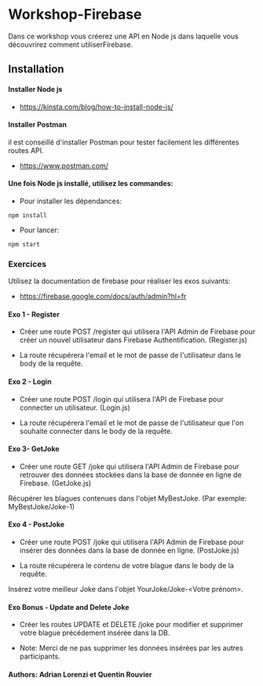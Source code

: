 # Workshop-Firebase

Dans ce workshop vous créerez une API en Node js dans laquelle vous découvrirez comment utiliserFirebase.

## Installation

#### Installer Node js

- https://kinsta.com/blog/how-to-install-node-js/

#### Installer Postman

il est conseillé d'installer Postman pour tester facilement les différentes routes API.

- https://www.postman.com/

#### Une fois Node js installé, utilisez les commandes:
- Pour installer les dépendances:

```
npm install
```

- Pour lancer:

```
npm start
```

### Exercices

Utilisez la documentation de firebase pour réaliser les exos suivants: 
- https://firebase.google.com/docs/auth/admin?hl=fr

#### Exo 1 - Register
- Créer une route POST /register qui utilisera l'API Admin de Firebase pour créer un nouvel utilisateur dans Firebase Authentification. (Register.js)

- La route récupérera l'email et le mot de passe de l'utilisateur dans le body de la requête.

#### Exo 2 - Login
- Créer une route POST /login qui utilisera l'API de Firebase pour connecter un utilisateur. (Login.js)

- La route récupérera l'email et le mot de passe de l'utilisateur que l'on souhaite connecter dans le body de la requête.

#### Exo 3- GetJoke
- Créer une route GET /joke qui utilisera l'API Admin de Firebase pour retrouver des données stockées dans la base de donnée en ligne de Firebase. (GetJoke.js)

Récupérer les blagues contenues dans l'objet MyBestJoke.
(Par exemple: MyBestJoke/Joke-1)

#### Exo 4 - PostJoke
- Créer une route POST /joke qui utilisera l'API Admin de Firebase pour insérer des données dans la base de donnée en ligne. (PostJoke.js)

- La route récupérera le contenu de votre blague dans le body de la requête.

Insérez votre meilleur Joke dans l'objet YourJoke/Joke-<Votre prénom>.

#### Exo Bonus - Update and Delete Joke
- Créer les routes UPDATE et DELETE /joke pour modifier et supprimer votre blague précédement insérée dans la DB.

- Note: Merci de ne pas supprimer les données insérées par les autres participants.

#### Authors: Adrian Lorenzi et Quentin Rouvier
